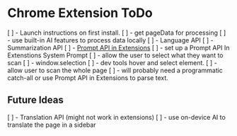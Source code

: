 # Chrome Extension ToDo

[ ] - Launch instructions on first install. 
[ ] - get pageData for processing
[ ] - use built-in AI features to process data locally
		[ ] - Language API
		[ ] - Summarization API
		[ ] - [Prompt API in Extensions](https://developer.chrome.com/docs/extensions/ai/prompt-api) 
			[ ] - set up a Prompt API In Extenstions System Prompt
[ ] - allow the user to select what they want to scan
	[ ] - window.selection
	[ ] - dev tools hover and select element.
[ ] - allow user to scan the whole page
		[ ] - will probably need a programmatic catch-all or use Prompt API in Extensions to parse text.


## Future Ideas 

[ ] - Translation API (might not work in extensions)
	[ ] - use on-device AI to translate the page in a sidebar
	
	